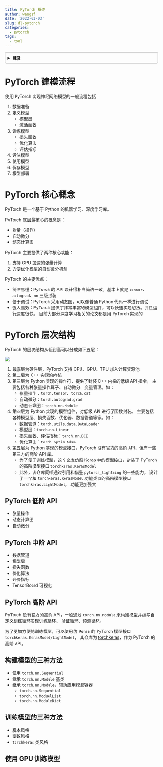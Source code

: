 ```yaml
---
title: PyTorch 概述
author: wangzf
date: '2022-01-03'
slug: dl-pytorch
categories:
  - pytorch
tags:
  - tool
---
```


<style>
details {
    border: 1px solid #aaa;
    border-radius: 4px;
    padding: .5em .5em 0;
}
summary {
    font-weight: bold;
    margin: -.5em -.5em 0;
    padding: .5em;
}
details[open] {
    padding: .5em;
}
details[open] summary {
    border-bottom: 1px solid #aaa;
    margin-bottom: .5em;
}
img {
    pointer-events: none;
}
</style>

<details><summary>目录</summary><p>

- [PyTorch 建模流程](#pytorch-建模流程)
- [PyTorch 核心概念](#pytorch-核心概念)
- [PyTorch 层次结构](#pytorch-层次结构)
    - [PyTorch 低阶 API](#pytorch-低阶-api)
    - [PyTorch 中阶 API](#pytorch-中阶-api)
    - [PyTorch 高阶 API](#pytorch-高阶-api)
    - [构建模型的三种方法](#构建模型的三种方法)
    - [训练模型的三种方法](#训练模型的三种方法)
    - [使用 GPU 训练模型](#使用-gpu-训练模型)
</p></details><p></p>

# PyTorch 建模流程

使用 PyTorch 实现神经网络模型的一般流程包括：

1. 数据准备
2. 定义模型
    - 模型层
    - 激活函数 
3. 训练模型
    - 损失函数
    - 优化算法
    - 评估指标
4. 评估模型
5. 使用模型
6. 保存模型
7. 模型部署

# PyTorch 核心概念

PyTorch 是一个基于 Python 的机器学习、深度学习库。

PyTorch 底层最核心的概念是：

* 张量（操作）
* 自动微分
* 动态计算图

PyTorch 主要提供了两种核心功能：

1. 支持 GPU 加速的张量计算
2. 方便优化模型的自动微分机制

PyTorch 的主要优点：

* 简洁易懂：PyTorch 的 API 设计得相当简洁一致。基本上就是 `tensor`、`autograd`、`nn` 三级封装
* 便于调试：PyTorch 采用动态图，可以像普通 Python 代码一样进行调试
* 强大高效：PyTorch 提供了非常丰富的模型组件，可以快速实现想法。并且运行速度很快。
  目前大部分深度学习相关的论文都是用 PyTorch 实现的

# PyTorch 层次结构

PyTorch 的层次结构从低到高可以分成如下五层：

![](https://tva1.sinaimg.cn/large/e6c9d24egy1h5hw3zgu7ij212w0lwjt3.jpg)

1. 最底层为硬件层，PyTorch 支持 CPU、GPU、TPU 加入计算资源池
2. 第二层为 C++ 实现的内核
3. 第三层为 Python 实现的操作符，提供了封装 C++ 内核的低级 API 指令。
   主要包括各种张量操作算子、自动微分、变量管理。如：
    - 张量操作：`torch.tensor`、`torch.cat`
    - 自动微分：`torch.autograd.grad`
    - 动态计算图：`torch.nn.Module`
4. 第四层为 Python 实现的模型组件，对低级 API 进行了函数封装。
   主要包括各种模型层、损失函数、优化器、数据管道等等。如：
    - 数据管道：`torch.utils.data.DataLoader`
    - 模型层：`torch.nn.Linear`
    - 损失函数、评估指标：`torch.nn.BCE`
    - 优化算法：`torch.optim.Adam`
5. 第五层为 Python 实现的模型接口，PyTorch 没有官方的高阶 API，但有一些第三方的高阶 API 库。 
    - 为了便于训练模型，这个仓库仿照 Keras 中的模型接口，封装了 PyTorch 的高阶模型接口 `torchkeras.KerasModel` 
    - 此外，该仓库同样通过引用和借鉴 `pytorch_lightning` 的一些能力，
      设计了一个和 `torchkeras.KerasModel` 功能类似的高阶模型接口 `torchkeras.LightModel`，
      功能更加强大

## PyTorch 低阶 API

* 张量操作
* 动态计算图
* 自动微分

## PyTorch 中阶 API

* 数据管道
* 模型层
* 损失函数
* 优化算法
* 评价指标
* TensorBoard 可视化

## PyTorch 高阶 API

PyTorch 没有官方的高阶 API，一般通过 `torch.nn.Module` 来构建模型并编写自定义训练循环实现训练循环、
验证循环、预测循环。

为了更加方便地训练模型，可以使用仿 Keras 的 PyTorch 模型接口 `torchkeras.KerasModel/LightModel`，
其仓库为 [torchkeras](https://github.com/lyhue1991/torchkeras)，作为 PyTorch 的高阶 API。

## 构建模型的三种方法

* 使用 `torch.nn.Sequential` 
* 继承 `torch.nn.Module` 基类
* 继承 `torch.nn.Module`，辅助应用模型容器
    - `torch.nn.Sequential`
    - `torch.nn.ModuelList`
    - `torch.nn.ModuleDict`

## 训练模型的三种方法

* 脚本风格
* 函数风格
* `torchkeras` 类风格

## 使用 GPU 训练模型

